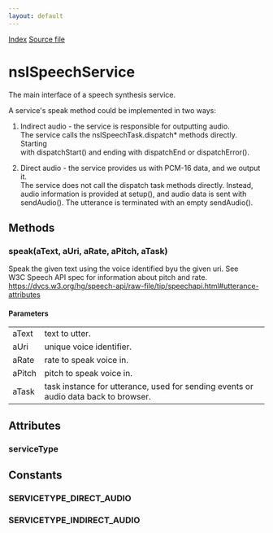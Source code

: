 ```yaml
---
layout: default
---
```

<div id='links'><a href="../index.html">Index</a>
<a href="http://dxr.mozilla.org/mozilla-central/source/dom/media/webspeech/synth/nsISpeechService.idl">Source file</a>
</div>

# nsISpeechService #
  
The main interface of a speech synthesis service.  
  
A service's speak method could be implemented in two ways:  
 1. Indirect audio - the service is responsible for outputting audio.  
   The service calls the nsISpeechTask.dispatch* methods directly. Starting  
   with dispatchStart() and ending with dispatchEnd or dispatchError().  
  
 2. Direct audio - the service provides us with PCM-16 data, and we output it.  
   The service does not call the dispatch task methods directly. Instead,  
   audio information is provided at setup(), and audio data is sent with  
   sendAudio(). The utterance is terminated with an empty sendAudio().  
  

## Methods ##

### speak(aText, aUri, aRate, aPitch, aTask) ###
  
Speak the given text using the voice identified byu the given uri. See  
W3C Speech API spec for information about pitch and rate.  
https://dvcs.w3.org/hg/speech-api/raw-file/tip/speechapi.html#utterance-attributes  
  
  

#### Parameters ####

<table>

<tr>
<td>aText</td>
<td>text to utter.  
</td>
</tr>

<tr>
<td>aUri</td>
<td>unique voice identifier.  
</td>
</tr>

<tr>
<td>aRate</td>
<td>rate to speak voice in.  
</td>
</tr>

<tr>
<td>aPitch</td>
<td>pitch to speak voice in.  
</td>
</tr>

<tr>
<td>aTask</td>
<td>task instance for utterance, used for sending events or audio  
                data back to browser.  
</td>
</tr>

</table>

## Attributes ##

### serviceType ###

## Constants ##

### SERVICETYPE_DIRECT_AUDIO ###

### SERVICETYPE_INDIRECT_AUDIO ###

